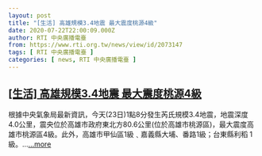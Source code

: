 ```yaml
---
layout: post
title: "[生活] 高雄規模3.4地震 最大震度桃源4級"
date: 2020-07-22T22:00:09.000Z
author: RTI 中央廣播電臺
from: https://www.rti.org.tw/news/view/id/2073147
tags: [ RTI 中央廣播電臺 ]
categories: [ news, RTI 中央廣播電臺 ]
---
```

<!--1595455209000-->
[[生活] 高雄規模3.4地震 最大震度桃源4級](https://www.rti.org.tw/news/view/id/2073147)
------

<div>
根據中央氣象局最新資訊，今天(23日)1點8分發生芮氏規模3.4地震，地震深度4.0公里，震央位於高雄市政府東北方80.6公里(位於高雄市桃源區)，最大震度高雄市桃源區4級。此外，高雄市甲仙區1級﹑嘉義縣大埔、番路1級；台東縣利稻 1級。...<a target="_blank" href="https://www.rti.org.tw/news/view/id/2073147">...more</a>
</div>
